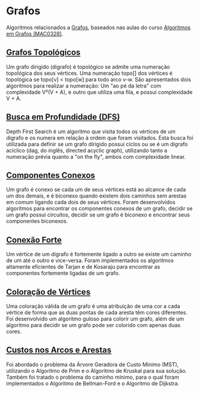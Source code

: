 # Grafos

Algoritmos relacionados a [Grafos](https://pt.wikipedia.org/wiki/Teoria_dos_grafos), baseados nas aulas do curso [Algoritmos em Grafos (MAC0328)](https://www.ime.usp.br/~pf/algoritmos_para_grafos/).

## [Grafos Topológicos](https://www.ime.usp.br/~pf/algoritmos_para_grafos/aulas/topo-graphs.html)

Um grafo dirigido (digrafo) é topológico se admite uma numeração topológica dos seus vértices. Uma numeração topo[] dos vértices é topológica se topo[v] < topo[w] para todo arco v-w. São apresentados dois algoritmos para realizar a numeração: Um "ao pé da letra" com complexidade V²(V + A), e outro que utiliza uma fila, e possui complexidade V + A.

## [Busca em Profundidade (DFS)](https://www.ime.usp.br/~pf/algoritmos_para_grafos/aulas/dfs.html)

Depth First Search é um algoritmo que visita todos os vértices de um digrafo e os numera em relação à ordem que foram visitados. Esta busca foi utilizada para definir se um grafo dirigido possui ciclos ou se é um digrafo acíclico (dag, do inglês, directed acyclic graph), utilizando tanto a numeração prévia quanto a "on the fly", ambos com complexidade linear.

## [Componentes Conexos](https://www.ime.usp.br/~pf/algoritmos_para_grafos/aulas/components.html)

Um grafo é conexo se cada um de seus vértices está ao alcance de cada um dos demais, e é biconexo quando existem dois caminhos sem arestas em comum ligando cada dois de seus vértices. Foram desenvolvidos algoritmos para encontrar os componentes conexos de um grafo, decidir se um grafo possui circuitos, decidir se um grafo é biconexo e encontrar seus componentes biconexos.

## [Conexão Forte](https://www.ime.usp.br/~pf/algoritmos_para_grafos/aulas/strong-graphs.html)

Um vértice de um digrafo é fortemente ligado a outro se existe um caminho de um até o outro e vice-versa. Foram implementados os algoritmos altamente eficientes de Tarjan e de Kosaraju para encontrar as componentes fortemente ligadas de um grafo.

## [Coloração de Vértices](https://www.ime.usp.br/~pf/algoritmos_para_grafos/aulas/vertex-coloring.html)

Uma coloração válida de um grafo é uma atribuição de uma cor a cada vértice de forma que as duas pontas de cada aresta têm cores diferentes. Foi desenvolvido um algoritmo guloso para colorir um grafo, além de um algoritmo para decidir se um grafo pode ser colorido com apenas duas cores.

## [Custos nos Arcos e Arestas](https://www.ime.usp.br/~pf/algoritmos_para_grafos/aulas/weightedgraphs.html)

Foi abordado o problema da Árvore Geradora de Custo Mínimo (MST), utilizando o Algoritmo de Prim e o Algoritmo de Kruskal para sua solução. Também foi tratado o problema do caminho mínimo, para o qual foram implementados o Algoritmo de Bellman-Ford e o Algoritmo de Dijkstra.

